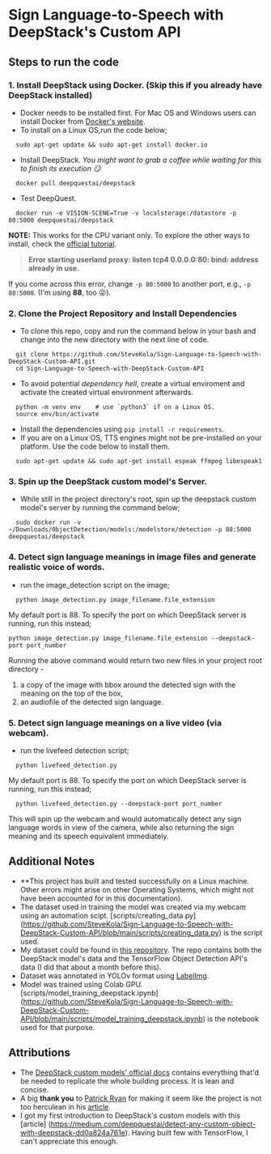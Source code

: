 # Sign Language-to-Speech with DeepStack's Custom API

## Steps to run the code
### 1. Install DeepStack using Docker. (Skip this if you already have DeepStack installed)
- Docker needs to be installed first. For Mac OS and Windows users can install Docker from 
[Docker's website](https://www.docker.com/products/docker-desktop).
- To install on a Linux OS,run the code below;

```
  sudo apt-get update && sudo apt-get install docker.io
  ```
- Install DeepStack. *You might want to grab a coffee while waiting for this to finish its execution :smirk:*
```
  docker pull deepquestai/deepstack
 ```
- Test DeepQuest.
```
  docker run -e VISION-SCENE=True -v localstorage:/datastore -p 80:5000 deepquestai/deepstack
 ```
**NOTE:** This works for the CPU variant only. To explore the other ways to install, check the 
[official tutorial](https://docs.deepstack.cc/#installation-guide-for-cpu-version).

> **Error starting userland proxy: listen tcp4 0.0.0.0:80: bind: address already in use.**
    
If you come across this error, change `-p 80:5000` to another port, e.g., `-p 88:5000`. 
(I'm using **88**, too :stuck_out_tongue_winking_eye:).


### 2. Clone the Project Repository and Install Dependencies
- To clone this repo, copy and run the command below in your bash and change into the new 
directory with the next line of code.
```
  git clone https://github.com/SteveKola/Sign-Language-to-Speech-with-DeepStack-Custom-API.git
  cd Sign-Language-to-Speech-with-DeepStack-Custom-API
  ```
- To avoid potential *dependency hell*, create a virtual enviroment and 
activate the created virtual environment afterwards.
``` 
  python -m venv env    # use `python3` if on a Linux OS.
  source env/bin/activate
```
- Install the dependencies using `pip install -r requirements`.
- If you are on a Linux OS, TTS engines might not be pre-installed on your platform. Use the code below to install them.
```
  sudo apt-get update && sudo apt-get install espeak ffmpeg libespeak1
```


### 3. Spin up the DeepStack custom model's Server.
- While still in the project directory's root, spin up the deepstack custom model's server by running the command below;
```
  sudo docker run -v ~/Downloads/ObjectDetection/models:/modelstore/detection -p 88:5000 deepquestai/deepstack
```

### 4. Detect sign language meanings in image files and generate realistic voice of words.
- run the image_detection script on the image;
```
  python image_detection.py image_filename.file_extension
 ```
My default port is 88. To specify the port on which DeepStack server is running, run this instead;
```
python image_detection.py image_filename.file_extension --deepstack-port port_number
```
Running the above command would return two new files in your project root directory - 
     
1. a copy of the image with bbox around the detected sign with the meaning on the top of the box,
2. an audiofile of the detected sign language.


### 5. Detect sign language meanings on a live video (via webcam).
- run the livefeed detection script;
```
  python livefeed_detection.py
```
My default port is 88. To specify the port on which DeepStack server is running, run this instead;
```
  python livefeed_detection.py --deepstack-port port_number
```
This will spin up the webcam and would automatically detect any sign language words in view of the camera,
while also returning the sign meaning and its speech equivalent immediately. 


## Additional Notes
- **This project has built and tested successfully on a Linux machine. Other errors might arise on other Operating Systems,
which might not have been accounted for in this documentation).
- The dataset used in training the model was created via my webcam using an automation scipt. [scripts/creating_data.py]
(https://github.com/SteveKola/Sign-Language-to-Speech-with-DeepStack-Custom-API/blob/main/scripts/creating_data.py)
is the script used.
- My dataset could be found in [this repository](https://github.com/SteveKola/Sign-Language-to-Speech-with-DeepStack-Custom-API/tree/main/scripts). 
The repo contains both the DeepStack model's data and the TensorFlow Object Detection API's data (I did that about a month before this).
- Dataset was annotated in YOLOv format using [LabelImg](https://github.com/tzutalin/labelImg).
- Model was trained using Colab GPU. [scripts/model_training_deepstack.ipynb]
(https://github.com/SteveKola/Sign-Language-to-Speech-with-DeepStack-Custom-API/blob/main/scripts/model_training_deepstack.ipynb)
is the notebook used for that purpose. 

## Attributions
- The [DeepStack custom models' official docs](https://docs.deepstack.cc/custom-models/) contains everything that'd be
needed to replicate the whole building process. It is lean and concise.
- A big **thank you** to [Patrick Ryan](https://github.com/youngsoul) for making it seem like 
the project is not too herculean in his [article](https://docs.deepstack.cc/custom-models/).
- I got my first introduction to DeepStack's custom models with this [article]
(https://medium.com/deepquestai/detect-any-custom-object-with-deepstack-dd0a824a761e).
Having built few with TensorFlow, I can't appreciate this enough.
